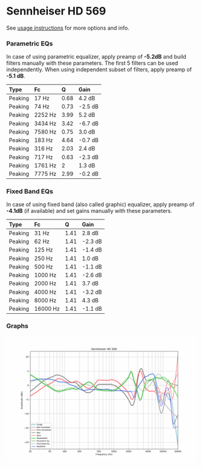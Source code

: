 # Sennheiser HD 569
See [usage instructions](https://github.com/jaakkopasanen/AutoEq#usage) for more options and info.

### Parametric EQs
In case of using parametric equalizer, apply preamp of **-5.2dB** and build filters manually
with these parameters. The first 5 filters can be used independently.
When using independent subset of filters, apply preamp of **-5.1 dB**.

| Type    | Fc      |    Q | Gain    |
|:--------|:--------|:-----|:--------|
| Peaking | 17 Hz   | 0.68 | 4.2 dB  |
| Peaking | 74 Hz   | 0.73 | -2.5 dB |
| Peaking | 2252 Hz | 3.99 | 5.2 dB  |
| Peaking | 3434 Hz | 3.42 | -6.7 dB |
| Peaking | 7580 Hz | 0.75 | 3.0 dB  |
| Peaking | 183 Hz  | 4.64 | -0.7 dB |
| Peaking | 316 Hz  | 2.03 | 2.4 dB  |
| Peaking | 717 Hz  | 0.63 | -2.3 dB |
| Peaking | 1761 Hz | 2    | 1.3 dB  |
| Peaking | 7775 Hz | 2.99 | -0.2 dB |

### Fixed Band EQs
In case of using fixed band (also called graphic) equalizer, apply preamp of **-4.1dB**
(if available) and set gains manually with these parameters.

| Type    | Fc       |    Q | Gain    |
|:--------|:---------|:-----|:--------|
| Peaking | 31 Hz    | 1.41 | 2.8 dB  |
| Peaking | 62 Hz    | 1.41 | -2.3 dB |
| Peaking | 125 Hz   | 1.41 | -1.4 dB |
| Peaking | 250 Hz   | 1.41 | 1.0 dB  |
| Peaking | 500 Hz   | 1.41 | -1.1 dB |
| Peaking | 1000 Hz  | 1.41 | -2.6 dB |
| Peaking | 2000 Hz  | 1.41 | 3.7 dB  |
| Peaking | 4000 Hz  | 1.41 | -3.2 dB |
| Peaking | 8000 Hz  | 1.41 | 4.3 dB  |
| Peaking | 16000 Hz | 1.41 | -1.1 dB |

### Graphs
![](./Sennheiser%20HD%20569.png)